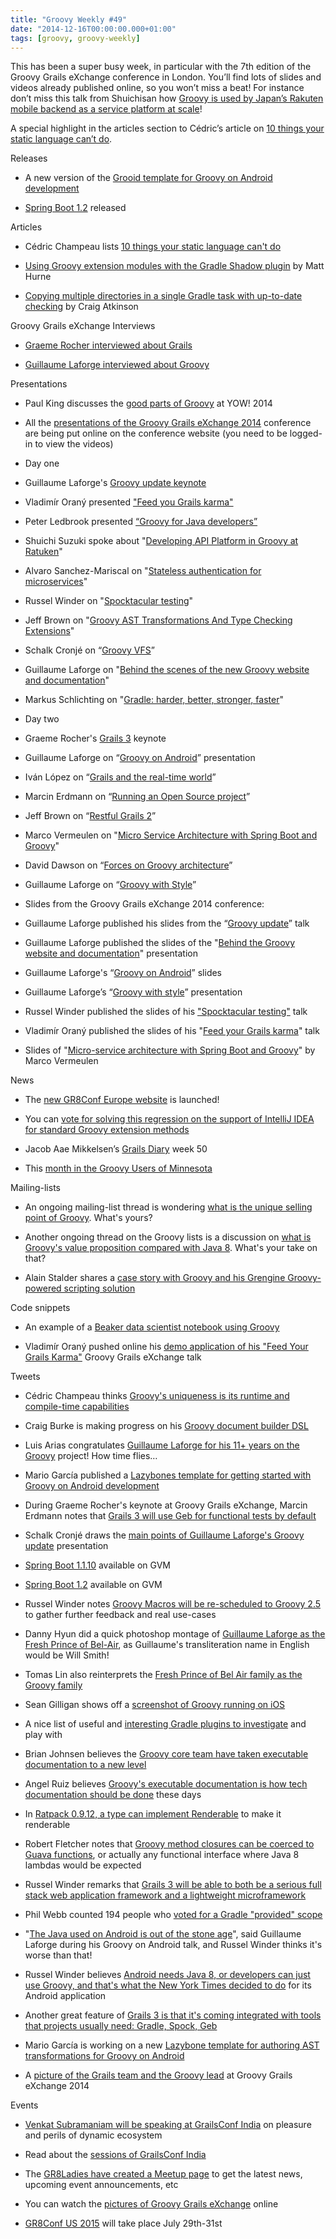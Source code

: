 ```yaml
---
title: "Groovy Weekly #49"
date: "2014-12-16T00:00:00.000+01:00"
tags: [groovy, groovy-weekly]
---
```


This has been a super busy week, in particular with the 7th edition of the Groovy Grails eXchange conference in London. You’ll find lots of slides and videos already published online, so you won’t miss a beat! For instance don’t miss this talk from Shuichisan how [Groovy is used by Japan’s Rakuten mobile backend as a service platform at scale](https://www.skillsmatter.com/skillscasts/6107-developing-api-platform-in-groovy-at-ratuken)!

  

A special highlight in the articles section to Cédric’s article on [10 things your static language can’t do](http://melix.github.io/blog/2014/12/10-things-static-cant-do.html).

Releases

*   A new version of the [Grooid template for Groovy on Android development](https://twitter.com/marioggar/status/544814985776734208)
    
*   [Spring Boot 1.2](https://spring.io/blog/2014/12/11/spring-boot-1-2-0-released) released
    

Articles

*   Cédric Champeau lists [10 things your static language can't do](http://melix.github.io/blog/2014/12/10-things-static-cant-do.html)
    
*   [Using Groovy extension modules with the Gradle Shadow plugin](http://matthurne.com/blog/2014/using-groovy-extension-modules-with-gradle-shadow.html) by Matt Hurne
    
*   [Copying multiple directories in a single Gradle task with up-to-date checking](http://www.objectpartners.com/2014/12/11/copying-multiple-directories-in-a-single-gradle-task-with-up-to-date-checking/) by Craig Atkinson
    

Groovy Grails eXchange Interviews

*   [Graeme Rocher interviewed about Grails](http://blog.skillsmatter.com/2014/12/15/while-its-compiling-skills-matter-interviews-graeme-rocher/)
    
*   [Guillaume Laforge interviewed about Groovy](http://blog.skillsmatter.com/2014/12/12/while-its-compiling-skills-matter-interviews-guillaume-laforge/)
    

Presentations

*   Paul King discusses the [good parts of Groovy](http://fr.slideshare.net/paulk_asert/awesome-groovy) at YOW! 2014
    
*   All the [presentations of the Groovy Grails eXchange 2014](https://www.skillsmatter.com/conferences/1957-groovy-grails-exchange-2014#skillscasts) conference are being put online on the conference website (you need to be logged-in to view the videos)
    

*   Day one
    

*   Guillaume Laforge's [Groovy update keynote](https://skillsmatter.com/skillscasts/6047-what-s-up-in-the-groovy-world)
    
*   Vladimír Oraný presented ["Feed you Grails karma"](https://www.skillsmatter.com/skillscasts/6075-feed-your-grails-karma)
    
*   Peter Ledbrook presented [“Groovy for Java developers”](https://www.skillsmatter.com/skillscasts/5485-groovy-for-java-developers)
    
*   Shuichi Suzuki spoke about "[Developing API Platform in Groovy at Ratuken](https://www.skillsmatter.com/skillscasts/6107-developing-api-platform-in-groovy-at-ratuken)"
    
*   Alvaro Sanchez-Mariscal on "[Stateless authentication for microservices](https://www.skillsmatter.com/skillscasts/6058-stateless-authentication-for-microservices)"
    
*   Russel Winder on "[Spocktacular testing](https://www.skillsmatter.com/skillscasts/6081-spocktacular-testing)"
    
*   Jeff Brown on "[Groovy AST Transformations And Type Checking Extensions](https://www.skillsmatter.com/skillscasts/6062-groovy-ast-transformations-and-type-checking-extensions)"
    
*   Schalk Cronjé on “[Groovy VFS](https://www.skillsmatter.com/skillscasts/6049-groovy-vfs)”
    
*   Guillaume Laforge on "[Behind the scenes of the new Groovy website and documentation](https://www.skillsmatter.com/skillscasts/6072-behind-the-scenes-the-new-groovy-website)"
    
*   Markus Schlichting on "[Gradle: harder, better, stronger, faster](https://www.skillsmatter.com/skillscasts/6084-gradle-harder-better-stronger-faster)"
    

*   Day two
    

*   Graeme Rocher's [Grails 3](https://www.skillsmatter.com/skillscasts/4958-keynote-grails-three-point-zero-preview) keynote
    
*   Guillaume Laforge on “[Groovy on Android](https://skillsmatter.com/skillscasts/6073-groovy-and-android-a-winning-pair)” presentation
    
*   Iván López on “[Grails and the real-time world](https://skillsmatter.com/skillscasts/6074-grails-and-the-real-time-world#video)”
    
*   Marcin Erdmann on “[Running an Open Source project](https://skillsmatter.com/skillscasts/6064-running-an-open-source-project)”
    
*   Jeff Brown on “[Restful Grails 2](https://www.skillsmatter.com/skillscasts/6063-restful-grails-2)”
    
*   Marco Vermeulen on "[Micro Service Architecture with Spring Boot and Groovy](https://www.skillsmatter.com/skillscasts/6050-micro-service-architecture-with-spring-boot-and-groovy)"
    
*   David Dawson on “[Forces on Groovy architecture](https://www.skillsmatter.com/skillscasts/6044-forces-on-groovy-architecture)”
    
*   Guillaume Laforge on “[Groovy with Style](https://www.skillsmatter.com/skillscasts/4957-groovy-with-style)”
    

*   Slides from the Groovy Grails eXchange 2014 conference:
    

*   Guillaume Laforge published his slides from the “[Groovy update](https://speakerdeck.com/glaforge/groovy-in-2014-and-beyond-groovy-grails-exchange-2014)” talk
    
*   Guillaume Laforge published the slides of the "[Behind the Groovy website and documentation](https://speakerdeck.com/glaforge/behind-the-scenes-of-the-new-groovy-website-and-documentation)" presentation
    
*   Guillaume Laforge's “[Groovy on Android](https://speakerdeck.com/glaforge/groovy-on-android-groovy-grails-exchange-2014)” slides
    
*   Guillaume Laforge’s “[Groovy with style](https://speakerdeck.com/glaforge/groovy-with-style-groovy-grails-exchange-2014)” presentation
    
*   Russel Winder published the slides of his ["Spocktacular testing"](https://twitter.com/russel_winder/status/543038550631915520) talk
    
*   Vladimír Oraný published the slides of his "[Feed your Grails karma](http://fr.slideshare.net/vladimirorany/feed-your-grails-karma-ggx-2014)" talk
    
*   Slides of "[Micro-service architecture with Spring Boot and Groovy](http://marcovermeulen.github.io/spring-boot-groovy-talk/#/)" by Marco Vermeulen
    

News

*   The [new GR8Conf Europe website](http://gr8conf.eu/#/) is launched!
    
*   You can [vote for solving this regression on the support of IntelliJ IDEA for standard Groovy extension methods](https://youtrack.jetbrains.com/issue/IDEA-130198)
    
*   Jacob Aae Mikkelsen’s [Grails Diary](http://grydeske.net/news/show/74) week 50
    
*   This [month in the Groovy Users of Minnesota](http://groovymn.tumblr.com/post/104760987832/this-month-in-gum)
    

Mailing-lists

*   An ongoing mailing-list thread is wondering [what is the unique selling point of Groovy](http://groovy.329449.n5.nabble.com/The-single-USP-for-Groovy-td5721782.html). What's yours?
    
*   Another ongoing thread on the Groovy lists is a discussion on [what is Groovy's value proposition compared with Java 8](http://groovy.329449.n5.nabble.com/Groovy-Value-Proposition-Compared-with-Java-8-td5721855.html). What's your take on that?
    
*   Alain Stalder shares a [case story with Groovy and his Grengine Groovy-powered scripting solution](http://groovy.329449.n5.nabble.com/quot-Grey-quot-Sets-of-Groovy-Scripts-A-Case-Story-with-Groovy-and-Grengine-td5721936.html)
    

Code snippets

*   An example of a [Beaker data scientist notebook using Groovy](http://sharing.beakernotebook.com/gist/anonymous/3fcbb2e8c0d67079d313)
    
*   Vladimír Oraný pushed online his [demo application of his "Feed Your Grails Karma"](https://github.com/musketyr/earls-list) Groovy Grails eXchange talk
    

Tweets

*   Cédric Champeau thinks [Groovy's uniqueness is its runtime and compile-time capabilities](https://twitter.com/cedricchampeau/status/542996207854190593)
    
*   Craig Burke is making progress on his [Groovy document builder DSL](https://twitter.com/craigburke1/status/543064329533521921)
    
*   Luis Arias congratulates [Guillaume Laforge for his 11+ years on the Groovy](https://twitter.com/realkaaloo/status/543332004050530305) project! How time flies…
    
*   Mario García published a [Lazybones template for getting started with Groovy on Android development](https://twitter.com/marioggar/status/543358372477960192)
    
*   During Graeme Rocher's keynote at Groovy Grails eXchange, Marcin Erdmann notes that [Grails 3 will use Geb for functional tests by default](https://twitter.com/marcinerdmann/status/543343346081890304)
    
*   Schalk Cronjé draws the [main points of Guillaume Laforge's Groovy update](https://twitter.com/ysb33r/status/542988039606521856) presentation
    
*   [Spring Boot 1.1.10](https://twitter.com/gvmtool/status/542985840545529856) available on GVM
    
*   [Spring Boot 1.2](https://twitter.com/gvmtool/status/542971505278459904) available on GVM
    
*   Russel Winder notes [Groovy Macros will be re-scheduled to Groovy 2.5](https://twitter.com/russel_winder/status/542984966058311680) to gather further feedback and real use-cases
    
*   Danny Hyun did a quick photoshop montage of [Guillaume Laforge as the Fresh Prince of Bel-Air](https://twitter.com/lspacewalker/status/542340712134868992), as Guillaume's transliteration name in English would be Will Smith!
    
*   Tomas Lin also reinterprets the [Fresh Prince of Bel Air family as the Groovy family](https://twitter.com/tomaslin/status/542348040552448000)
    
*   Sean Gilligan shows off a [screenshot of Groovy running on iOS](https://twitter.com/msgilligan/status/542606254405713920)
    
*   A nice list of useful and [interesting Gradle plugins to investigate](https://twitter.com/macg33zr/status/543046348153847808) and play with
    
*   Brian Johnsen believes the [Groovy core team have taken executable documentation to a new level](https://twitter.com/brianjohnsendk/status/543061487741595649)
    
*   Angel Ruiz believes [Groovy's executable documentation is how tech documentation should be done](https://twitter.com/aruizca/status/543188269605732352) these days
    
*   In [Ratpack 0.9.12, a type can implement Renderable](https://twitter.com/ratpackweb/status/543187563947651072) to make it renderable
    
*   Robert Fletcher notes that [Groovy method closures can be coerced to Guava functions](https://twitter.com/rfletcherEW/status/543108794150944768), or actually any functional interface where Java 8 lambdas would be expected
    
*   Russel Winder remarks that [Grails 3 will be able to both be a serious full stack web application framework and a lightweight microframework](https://twitter.com/russel_winder/status/543347767096410113)
    
*   Phil Webb counted 194 people who [voted for a Gradle "provided" scope](https://twitter.com/phillip_webb/status/543271226542522368)
    
*   "[The Java used on Android is out of the stone age](https://twitter.com/russel_winder/status/543356824947556353)", said Guillaume Laforge during his Groovy on Android talk, and Russel Winder thinks it's worse than that!
    
*   Russel Winder believes [Android needs Java 8, or developers can just use Groovy, and that's what the New York Times decided to do](https://twitter.com/russel_winder/status/543357338816888832) for its Android application
    
*   Another great feature of [Grails 3 is that it's coming integrated with tools that projects usually need: Gradle, Spock, Geb](https://twitter.com/mgdelacroix/status/543344032475533312)
    
*   Mario García is working on a new [Lazybone template for authoring AST transformations for Groovy on Android](https://twitter.com/marioggar/status/543394656726556672)
    
*   A [picture of the Grails team and the Groovy lead](https://twitter.com/lhotari/status/543488286229286912) at Groovy Grails eXchange 2014
    

Events

*   [Venkat Subramaniam will be speaking at GrailsConf India](https://twitter.com/naresha_k/status/542982488658677760) on pleasure and perils of dynamic ecosystem
    
*   Read about the [sessions of GrailsConf India](http://grailsconf.in/sessions)
    
*   The [GR8Ladies have created a Meetup page](http://www.meetup.com/Gr8Ladies/) to get the latest news, upcoming event announcements, etc
    
*   You can watch the [pictures of Groovy Grails eXchange](https://skillsmatter.com/conferences/1957-groovy-grails-exchange-2014#photos) online
    
*   [GR8Conf US 2015](https://twitter.com/gr8confus/status/544522716897083392) will take place July 29th-31st